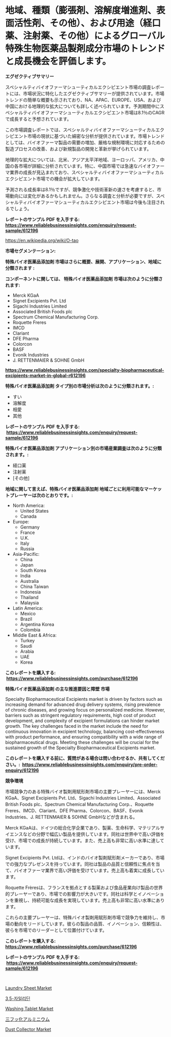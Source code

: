 <p><h1>地域、種類（膨張剤、溶解度増進剤、表面活性剤、その他）、および用途（経口薬、注射薬、その他）によるグローバル特殊生物医薬品製剤成分市場のトレンドと成長機会を評価します。</h1></p><p><strong>エグゼクティブサマリー</strong></p>
<p><p>スペシャルティバイオファーマシューティカルエクシピエント市場の調査レポートには、市場状況に特化したエグゼクティブサマリーが提供されています。市場トレンドの簡単な概要も示されており、NA、APAC、EUROPE、USA、および中国における地理的な拡大についても詳しく述べられています。予測期間中にスペシャルティバイオファーマシューティカルエクシピエント市場は8.1％のCAGRで成長すると予想されています。</p><p>この市場調査レポートでは、スペシャルティバイオファーマシューティカルエクシピエント市場の現状に基づいた綿密な分析が提供されています。市場トレンドとしては、バイオファーマ製品の需要の増加、厳格な規制環境に対応するための製造プロセスの改善、および新規製品の開発と革新が挙げられています。</p><p>地理的な拡大については、北米、アジア太平洋地域、ヨーロッパ、アメリカ、中国の各市場が詳細に分析されています。特に、中国市場では急速なバイオファーマ業界の成長が見込まれており、スペシャルティバイオファーマシューティカルエクシピエント市場での機会が拡大しています。</p><p>予測される成長率は8.1％ですが、競争激化や技術革新の速さを考慮すると、市場動向には変化があるかもしれません。さらなる調査と分析が必要ですが、スペシャルティバイオファーマシューティカルエクシピエント市場は今後も注目されるでしょう。</p></p>
<p><strong>レポートのサンプル PDF を入手する: <a href="https://www.reliablebusinessinsights.com/enquiry/request-sample/612196">https://www.reliablebusinessinsights.com/enquiry/request-sample/612196</a></strong></p>
<p><a href="https://en.wikipedia.org/wiki/O-tao">https://en.wikipedia.org/wiki/O-tao</a></p>
<p><strong>市場セグメンテーション:</strong></p>
<p><strong> 特殊バイオ医薬品添加剤 市場はさらに概要、展開、アプリケーション、地域に分類されます :</strong></p>
<p><strong>コンポーネントに関しては、 特殊バイオ医薬品添加剤 市場は次のように分類されます: &nbsp;</strong></p>
<p><ul><li>Merck KGaA</li><li>Signet Excipients Pvt. Ltd</li><li>Sigachi Industries Limited</li><li>Associated British Foods plc</li><li>Spectrum Chemical Manufacturing Corp.</li><li>Roquette Freres</li><li>IMCD</li><li>Clariant</li><li>DFE Pharma</li><li>Colorcon</li><li>BASF</li><li>Evonik Industries</li><li>J. RETTENMAIER & SOHNE GmbH</li></ul></p>
<p><strong><a href="https://www.reliablebusinessinsights.com/specialty-biopharmaceutical-excipients-market-in-global-r612196">https://www.reliablebusinessinsights.com/specialty-biopharmaceutical-excipients-market-in-global-r612196</a></strong></p>
<p><strong> 特殊バイオ医薬品添加剤 タイプ別の市場分析は次のように分類されます。:</strong></p>
<p><ul><li>すい</li><li>溶解度</li><li>相愛</li><li>其他</li></ul></p>
<p><strong>レポートのサンプル PDF を入手する: &nbsp;<a href="https://www.reliablebusinessinsights.com/enquiry/request-sample/612196">https://www.reliablebusinessinsights.com/enquiry/request-sample/612196</a></strong></p>
<p><strong> 特殊バイオ医薬品添加剤 アプリケーション別の市場産業調査は次のように分類されます。:</strong></p>
<p><ul><li>経口薬</li><li>注射薬</li><li>[その他]</li></ul></p>
<p><strong>地域に関して言えば、特殊バイオ医薬品添加剤 地域ごとに利用可能なマーケットプレーヤーは次のとおりです。:</strong></p>
<p><ul>
    <li>
        North America:
        <ul>
            <li>United States</li>
            <li>Canada</li>
        </ul>
    </li>
    <li>
        Europe:
        <ul>
            <li>Germany</li>
            <li>France</li>
            <li>U.K.</li>
            <li>Italy</li>
            <li>Russia</li>
        </ul>
    </li>
    <li>
        Asia-Pacific:
        <ul>
            <li>China</li>
            <li>Japan</li>
            <li>South Korea</li>
            <li>India</li>
            <li>Australia</li>
            <li>China Taiwan</li>
            <li>Indonesia</li>
            <li>Thailand</li>
            <li>Malaysia</li>
        </ul>
    </li>
    <li>
        Latin America:
        <ul>
            <li>Mexico</li>
            <li>Brazil</li>
            <li>Argentina Korea</li>
            <li>Colombia</li>
        </ul>
    </li>
    <li>
        Middle East & Africa:
        <ul>
            <li>Turkey</li>
            <li>Saudi</li>
            <li>Arabia</li>
            <li>UAE</li>
            <li>Korea</li>
        </ul>
    </li>
    </ul></p>
<p><strong>このレポートを購入する: &nbsp;<a href="https://www.reliablebusinessinsights.com/purchase/612196">https://www.reliablebusinessinsights.com/purchase/612196</a></strong></p>
<p><strong>特殊バイオ医薬品添加剤 の主な推進要因と障壁 市場</strong></p>
<p><p>Specialty Biopharmaceutical Excipients market is driven by factors such as increasing demand for advanced drug delivery systems, rising prevalence of chronic diseases, and growing focus on personalized medicine. However, barriers such as stringent regulatory requirements, high cost of product development, and complexity of excipient formulations can hinder market growth. The key challenges faced in the market include the need for continuous innovation in excipient technology, balancing cost-effectiveness with product performance, and ensuring compatibility with a wide range of biopharmaceutical drugs. Meeting these challenges will be crucial for the sustained growth of the Specialty Biopharmaceutical Excipients market.</p></p>
<p><strong>このレポートを購入する前に、質問がある場合は問い合わせるか、共有してください。:&nbsp; <a href="https://www.reliablebusinessinsights.com/enquiry/pre-order-enquiry/612196">https://www.reliablebusinessinsights.com/enquiry/pre-order-enquiry/612196</a></strong></p>
<p><strong>競争環境</strong></p>
<p><p>市場競争力のある特殊バイオ製剤用賦形剤市場の主要プレーヤーには、Merck KGaA、Signet Excipients Pvt. Ltd、Sigachi Industries Limited、Associated British Foods plc、Spectrum Chemical Manufacturing Corp.、Roquette Freres、IMCD、Clariant、DFE Pharma、Colorcon、BASF、Evonik Industries、J. RETTENMAIER & SOHNE GmbHなどが含まれる。</p><p>Merck KGaAは、ドイツの総合化学企業であり、製薬、生命科学、マテリアルサイエンスなどの分野で幅広い製品を提供しています。同社は世界中で高い評価を受け、市場での成長が持続しています。また、売上高も非常に高い水準に達しています。</p><p>Signet Excipients Pvt. Ltdは、インドのバイオ製剤賦形剤メーカーであり、市場での強力なプレゼンスを持っています。同社は製品の品質と信頼性に焦点を当て、バイオファーマ業界で高い評価を受けています。売上高も着実に成長しています。</p><p>Roquette Frèresは、フランスを拠点とする製薬および食品産業向け製品の世界的プレーヤーであり、市場での影響力が大きいです。同社は科学とイノベーションを重視し、持続可能な成長を実現しています。売上高も非常に高い水準にあります。</p><p>これらの主要プレーヤーは、特殊バイオ製剤用賦形剤市場で競争力を維持し、市場の動向をリードしています。彼らの製品の品質、イノベーション、信頼性は、彼らを市場でのリーダーとして位置付けています。</p></p>
<p><strong>このレポートを購入する: &nbsp; <a href="https://www.reliablebusinessinsights.com/purchase/612196">https://www.reliablebusinessinsights.com/purchase/612196</a></strong></p>
<p><strong>レポートのサンプル PDF を入手する: &nbsp;<a href="https://www.reliablebusinessinsights.com/enquiry/request-sample/612196">https://www.reliablebusinessinsights.com/enquiry/request-sample/612196</a></strong><strong></strong></p>
<p>&nbsp;</p>
<p><p><a href="https://github.com/fiixsa/Market-Research-Report-List-3/blob/main/laundry-sheet-market.md">Laundry Sheet Market</a></p><p><a href="https://github.com/solomonbode85/Market-Research-Report-List-1/blob/main/6224437153883.md">3,5-자일리딘</a></p><p><a href="https://github.com/cecuraprangm/Market-Research-Report-List-3/blob/main/washing-tablet-market.md">Washing Tablet Market</a></p><p><a href="https://github.com/roulaayoub-saad/Market-Research-Report-List-1/blob/main/7316710145532.md">三フッ化アルミニウム</a></p><p><a href="https://issuu.com/reportprime-2/docs/dust-collector-market-size-2030.pptx">Dust Collector Market</a></p></p>
